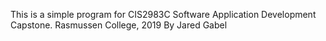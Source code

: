 This is a simple program for CIS2983C Software Application Development Capstone.
Rasmussen College, 2019
By Jared Gabel